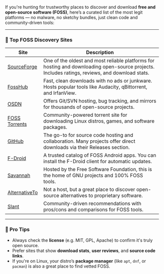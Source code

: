 If you're hunting for trustworthy places to discover and download **free and open-source software (FOSS)**, here’s a curated list of the most legit platforms — no malware, no sketchy bundles, just clean code and community-driven tools:

---

### 🧭 Top FOSS Discovery Sites

| Site | Description |
|------|-------------|
| [SourceForge](https://itsfoss.com/websites-for-foss/) | One of the oldest and most reliable platforms for hosting and downloading open-source projects. Includes ratings, reviews, and download stats. |
| [FossHub](https://www.fosshub.com/) | Fast, clean downloads with no ads or junkware. Hosts popular tools like Audacity, qBittorrent, and IrfanView. |
| [OSDN](https://itsfoss.com/websites-for-foss/) | Offers Git/SVN hosting, bug tracking, and mirrors for thousands of open-source projects. |
| [FOSS Torrents](https://itsfoss.com/websites-for-foss/) | Community-powered torrent site for downloading Linux distros, games, and software packages. |
| [GitHub](https://github.com) | The go-to for source code hosting and collaboration. Many projects offer direct downloads via their Releases section. |
| [F-Droid](https://f-droid.org) | A trusted catalog of FOSS Android apps. You can install the F-Droid client for automatic updates. |
| [Savannah](https://savannah.gnu.org) | Hosted by the Free Software Foundation, this is the home of GNU projects and 100% FOSS tools. |
| [AlternativeTo](https://alternativeto.net) | Not a host, but a great place to discover open-source alternatives to proprietary software. |
| [Slant](https://www.slant.co) | Community-driven recommendations with pros/cons and comparisons for FOSS tools. |

---

### 🧠 Pro Tips
- Always check the **license** (e.g. MIT, GPL, Apache) to confirm it's truly open source.
- Prefer sites that show **download stats**, **user reviews**, and **source code links**.
- If you're on Linux, your distro’s **package manager** (like `apt`, `dnf`, or `pacman`) is also a great place to find vetted FOSS.